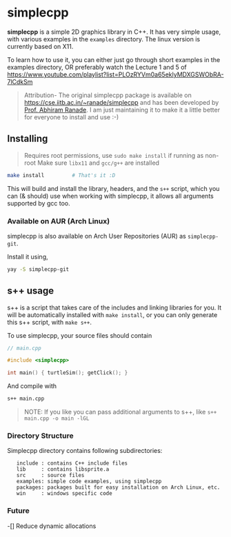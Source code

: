 # simplecpp

**simplecpp** is a simple 2D graphics library in C++.
It has very simple usage, with various examples in the `examples` directory.
The linux version is currently based on X11.

To learn how to use it, you can either just go through short examples in the examples directory, OR preferably watch the Lecture 1 and 5 of https://www.youtube.com/playlist?list=PLOzRYVm0a65eklyMDXGSWObRA-7lCdkSm

> Attribution- The original simplecpp package is available on https://cse.iitb.ac.in/~ranade/simplecpp and has been developed by [Prof. Abhiram Ranade](https://cse.iitb.ac.in/~ranade). I am just maintaining it to make it a little better for everyone to install and use :-)

## Installing

> Requires root permissions, use `sudo make install` if running as non-root
> Make sure `libx11` and `gcc/g++` are installed

```sh
make install         # That's it :D
```

This will build and install the library, headers, and the `s++` script, which you can (& should) use when working with simplecpp, it allows all arguments supported by gcc too.

### Available on AUR (Arch Linux)

simplecpp is also available on Arch User Repositories (AUR) as `simplecpp-git`.

Install it using,
```sh
yay -S simplecpp-git
```

## s++ usage

s++ is a script that takes care of the includes and linking libraries for you.
It will be automatically installed with `make install`, or you can only generate this s++ script, with `make s++`.

To use simplecpp, your source files should contain
```cpp
// main.cpp

#include <simplecpp>

int main() { turtleSim(); getClick(); }
```

And compile with
```sh
s++ main.cpp
```

> NOTE: If you like you can pass additional arguments to s++, like `s++ main.cpp -o main -lGL`

### Directory Structure

Simplecpp directory contains following subdirectories:

       include : contains C++ include files
       lib     : contains libsprite.a
       src     : source files
       examples: simple code examples, using simplecpp
       packages: packages built for easy installation on Arch Linux, etc.
       win     : windows specific code

### Future

-[] Reduce dynamic allocations
